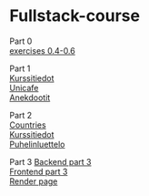 # Fullstack-course

Part 0  
[exercises 0.4-0.6](https://github.com/henniseppis/Fullstack-course/tree/main/osa0)

Part 1  
[Kurssitiedot](https://github.com/henniseppis/Fullstack-course/tree/main/osa1/kurssitiedot/sovellus/src)  
[Unicafe](https://github.com/henniseppis/Fullstack-course/tree/main/osa1/unicafe/unicafe/src)  
[Anekdootit](https://github.com/henniseppis/Fullstack-course/tree/main/osa1/anekdootit/anekdootit/src)    

Part 2  
[Countries](https://github.com/henniseppis/Fullstack-course/tree/main/osa2/countries)  
[Kurssitiedot](https://github.com/henniseppis/Fullstack-course/tree/main/osa2/kurssitiedot)  
[Puhelinluettelo](https://github.com/henniseppis/Fullstack-course/tree/main/osa2/puhelinluettelo)

Part 3
[Backend part 3](https://github.com/henniseppis/Fullstack_part3)  
[Frontend part 3](https://github.com/henniseppis/Fullstack-course/tree/main/osa3/puhelinluettelo)  
[Render page](https://fullstack-part3-j0tt.onrender.com)

